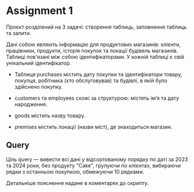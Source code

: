 # Assignment 1
Проєкт розділений на 3 задачі: створення таблиць, заповнення таблиць та запити.

Дані собою являють інформацію для продуктових магазинів: клієнти, працівники, продукти, історія покупок та локації будівель магазинів.
Таблиці пов'язані між собою ідентифікаторами. У кожній таблиці є свій унікальний ідентифікатор.

- Таблиця purchases містить дату покупки та ідентифікатори товару, покупця, робітника (хто обслуговував) та будівлі, в якій було здійснено покупку.

- customers та employees схожі за структурою: містять ім’я та дату народження.

- goods містить назву товару.

- premises містить локації (назви міст), де знаходиться магазин.

## Query
Ціль query — вивести всі дані у відсортованому порядку по даті за 2023 та 2024 роки, без продукту "Cake", групуючи по клієнтах, вибираючи рядки з останньою покупкою, обмежуючи 10 рядками.

Детальніше пояснення надане в коментарях до скрипту.